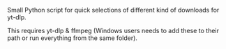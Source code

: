 Small Python script for quick selections of different kind of downloads for yt-dlp.

This requires yt-dlp & ffmpeg (Windows users needs to add these to their path or run everything from the same folder).
